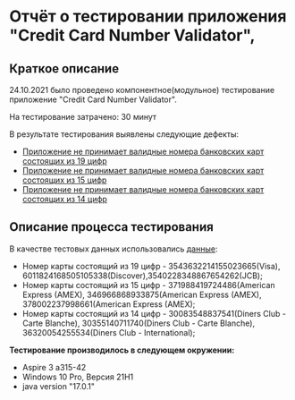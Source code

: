 # Отчёт о тестировании приложения "Credit Card Number Validator",

## Краткое описание

24.10.2021 было проведено компонентное(модульное) тестирование приложение "Credit Card Number Validator".

На тестирование затрачено: 30 минут

В результате тестирования выявлены следующие дефекты:
* [Приложение не принимает валидные номера банковских карт состоящих из 19 цифр](https://github.com/Nikolay-Potapov/Credit-Card-Number-Validator/issues/1)
* [Приложение не принимает валидные номера банковских карт состоящих из 15 цифр](https://github.com/Nikolay-Potapov/Credit-Card-Number-Validator/issues/2)
* [Приложение не принимает валидные номера банковских карт состоящих из 14 цифр](https://github.com/Nikolay-Potapov/Credit-Card-Number-Validator/issues/3)

## Описание процесса тестирования

В качестве тестовых данных использовались [данные](https://www.freeformatter.com/credit-card-number-generator-validator.html):
* Номер карты состоящий из 19 цифр - 3543632214155023665(Visa), 6011824168505105338(Discover),3540228348867654262(JCB);
* Номер карты состоящий из 15 цифр - 371988419724486(American Express (AMEX), 346966868933875(American Express (AMEX), 378002237998661(American Express (AMEX);
* Номер карты состоящий из 14 цифр - 30083548837541(Diners Club - Carte Blanche), 30355140711740(Diners Club - Carte Blanche), 36320054255534(Diners Club - International); 

**Тестирование производилось в следующем окружении:**
* Aspire 3 a315-42
* Windows 10 Pro, Версия 21H1
* java version "17.0.1"
